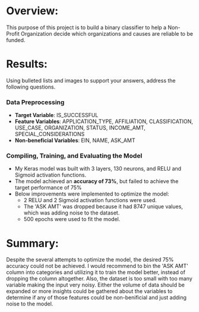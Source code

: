 # Overview: 
This purpose of this project is to build a binary classifier to help a Non-Profit Organization decide which organizations and causes are reliable to be funded.

# Results: 
Using bulleted lists and images to support your answers, address the following questions.

### Data Preprocessing
* **Target Variable**: IS_SUCCESSFUL
* **Feature Variables**: APPLICATION_TYPE, AFFILIATION, CLASSIFICATION, USE_CASE, ORGANIZATION, STATUS, INCOME_AMT, SPECIAL_CONSIDERATIONS
* **Non-beneficial Variables**: EIN, NAME, ASK_AMT

### Compiling, Training, and Evaluating the Model
* My Keras model was built with 3 layers, 130 neurons, and RELU and Sigmoid activation functions.
* The model achieved an **accuracy of 73%**, but failed to achieve the target performance of 75%
* Below improvements were implemented to optimize the model:
  *  2 RELU and 2 Sigmoid activation functions were used.
  *  The 'ASK AMT' was dropped because it had 8747 unique values, which was adding noise to the dataset.
  *  500 epochs were used to fit the model.

# Summary: 
Despite the several attempts to optimize the model, the desired 75% accuracy could not be achieved. I would recommend to bin the 'ASK AMT' column into categories and utilizing it to train the model better, instead of dropping the column altogether. Also, the dataset is too small with too many variable making the input very noisy. Either the volume of data should be expanded or more insights could be gathered about the variables to determine if any of those features could be non-benificial and just adding noise to the model. 
